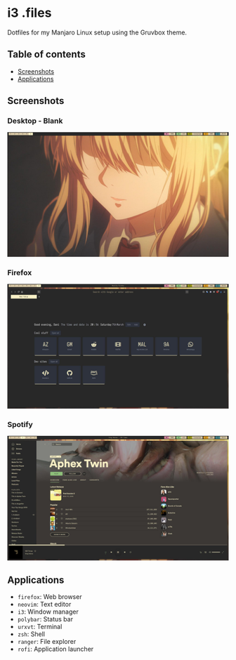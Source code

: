 # i3 .files

Dotfiles for my Manjaro Linux setup using the Gruvbox theme.

## Table of contents
<!--ts-->
   * [Screenshots](#screenshots)
   * [Applications](#applications)
<!--te-->

## Screenshots
### Desktop - Blank
![Screenshot](/screenshots/desktop.jpg)

### Firefox
![Screenshot](/screenshots/firefox.jpg)

### Spotify
![Screenshot](/screenshots/spotify.jpg)

## Applications
- `firefox`: Web browser
- `neovim`: Text editor
- `i3`: Window manager
- `polybar`: Status bar
- `urxvt`: Terminal
- `zsh`: Shell
- `ranger`: File explorer
- `rofi`: Application launcher
